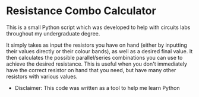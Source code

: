 # Resistance Combo Calculator
This is a small Python script which was developed to help with circuits labs throughout my undergraduate degree. 

It simply takes as input the resistors you have on hand (either by inputting their values directly or their colour bands), as well as a desired final value. It then calculates the possible parallel/series combinations you can use to achieve the desired resistance. This is useful when you don't immediately have the correct resistor on hand that you need, but have many other resistors with various values.

* Disclaimer: This code was written as a tool to help me learn Python
